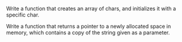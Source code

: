 Write a function that creates an array of chars, and initializes it with a specific char.

Write a function that returns a pointer to a newly allocated space in memory, which contains a copy of the string given as a parameter.


